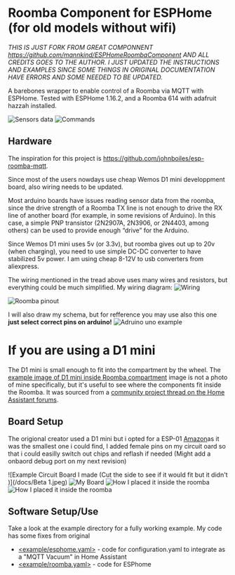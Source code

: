 # Roomba Component for ESPHome (for old models without wifi)

*THIS IS JUST FORK FROM GREAT COMPONNENT https://github.com/mannkind/ESPHomeRoombaComponent AND ALL CREDITS GOES TO THE AUTHOR. I JUST UPDATED THE INSTRUCTIONS AND EXAMPLES SINCE SOME THINGS IN ORIGINAL DOCUMENTATION HAVE ERRORS AND SOME NEEDED TO BE UPDATED.*

A barebones wrapper to enable control of a Roomba via MQTT with ESPHome.
Tested with ESPHome 1.16.2, and a Roomba 614 with adafruit hazzah installed.

![Sensors data](/docs/Annotation%202020-04-27%20102809.jpg)
![Commands](/docs/Annotation%202020-04-27%20102837.jpg)

## Hardware

The inspiration for this project is https://github.com/johnboiles/esp-roomba-mqtt. 

Since most of the users nowdays use cheap Wemos D1 mini developpment board, also wiring needs to be updated.

Most arduino boards have issues reading sensor data from the roomba, since the drive strength of a Roomba TX line is not enough to drive the RX line of another board (for example, in some revisions of Arduino). In this case, a simple PNP transistor (2N2907A, 2N3906, or 2N4403, among others) can be used to provide enough “drive” for the Arduino.

Since Wemos D1 mini uses 5v (or 3.3v), but roomba gives out up to 20v (when charging), you need to use simple DC-DC converter to have stabilized 5v power. I am using cheap 8-12V to usb converters from aliexpress.

The wiring mentioned in the tread above uses many wires and resistors, but everything could be much simplified. My wiring diagram:
![Wiring](/docs/wiring.jpg)

![Roomba pinout](https://community-home-assistant-assets.s3-us-west-2.amazonaws.com/original/2X/c/c1a32634d0727a8b8e8d1db0a5ec1219799d5ccc.png)

I will also draw my schema, but for refference you may use also this one **just select correct pins on arduino!**
![Adruino uno example](https://i.stack.imgur.com/aaifY.jpg)

# If you are using a D1 mini
The D1 mini is small enough to fit into the compartment by the wheel. The [example image of D1 mini inside Roomba compartment](https://community-home-assistant-assets.s3.dualstack.us-west-2.amazonaws.com/optimized/2X/a/a258c7253f8bd3fe76ad9e7aa1202b60bd113d74_2_496x600.jpg) image is not a photo of mine specifically, but it's useful to see where the components fit inside the Roomba. It was sourced from a [community project thread on the Home Assistant forums](https://community.home-assistant.io/t/add-wifi-to-an-older-roomba/23282).

## Board Setup

The origional creator used a D1 mini but i opted for a ESP-01 [Amazon](https://www.amazon.com/MakerFocus-Wireless-Transceiver-DC3-0-3-6V-Compatible/dp/B01EA3UJJ4/ref=asc_df_B01EA3UJJ4/?tag=hyprod-20&linkCode=df0&hvadid=309773039951&hvpos=&hvnetw=g&hvrand=4985446750337794805&hvpone=&hvptwo=&hvqmt=&hvdev=c&hvdvcmdl=&hvlocint=&hvlocphy=9010259&hvtargid=pla-599566692924&psc=1)as it was the smallest one i could find, I added female pins on my circuit oard so that i could easilly switch out chips and reflash if needed (Might add a onbaord debug port on my next revision)

![Example Circuit Board I made (Cut the side to see if it would fit but it didn't )](/docs/Beta 1.jpeg)
![My Board](/docs/Beta_1.jpeg)
![How I placed it inside the roomba](/docs/wires.jpeg)
![How I placed it inside the roomba](/docs/inside_roomba.jpeg)

## Software Setup/Use

Take a look at the example directory for a fully working example. My code has some fixes from original

* [<example/esphome.yaml>](/example/homeassistant-vacuum.yaml)  - code for configuration.yaml to integrate as a "MQTT Vacuum" in Home Assistant
* [<example/roomba.yaml>](/example/roomba.yaml)  - code for ESPhome

